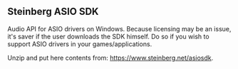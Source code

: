## Steinberg ASIO SDK
Audio API for ASIO drivers on Windows. 
Because licensing may be an issue, it's saver if the user downloads the SDK himself.
Do so if you wish to support ASIO drivers in your games/applications.

Unzip and put here contents from: 
https://www.steinberg.net/asiosdk.
